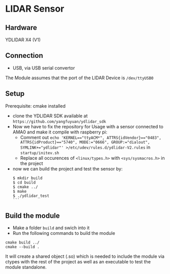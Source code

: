 # LIDAR Sensor

## Hardware

YDLIDAR X4 (V1)

## Connection

- USB, via USB serial convertor

The Module assumes that the port of the LIDAR Device is `/dev/ttyUSB0`

## Setup

Prerequisite: cmake installed

- clone the YDLIDAR SDK available at `https://github.com/yangfuyuan/ydlidar_sdk`
- Now we have to fix the repository for Usage with a sensor connected to AMA0 and make it compile with raspberry pi:
  - Comment out `echo 'KERNEL=="ttyACM*", ATTRS{idVendor}=="0483", ATTRS{idProduct}=="5740", MODE:="0666", GROUP:="dialout", SYMLINK+="ydlidar"' >/etc/udev/rules.d/ydlidar-V2.rules` in `startup/initev.sh`
  - Replace all occurences of `<linux/types.h>` with `<sys/sysmacros.h>` in the project
- now we can build the project and test the sensor by:
  ````
  $ mkdir build
  $ cd build
  $ cmake ../
  $ make
  $ ./ydlidar_test
  ```
  ````

## Build the module

- Make a folder `build` and swich into it
- Run the following commands to build the module

```
cmake build ../
cmake --build .
```

It will create a shared object (.so) which is needed to include the module via ctypes with the rest of the project as well as an executable to test the module standalone.
